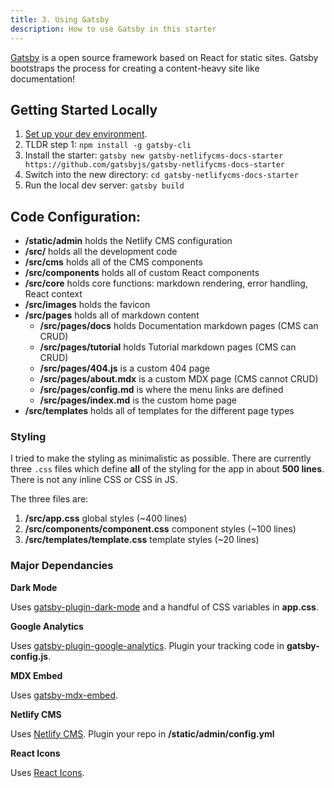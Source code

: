 ```yaml
---
title: 3. Using Gatsby
description: How to use Gatsby in this starter
---
```


[Gatsby](https://www.gatsbyjs.org/) is a open source framework based on React for static sites. Gatsby bootstraps the process for creating a content-heavy site like documentation!

## Getting Started Locally

1. [Set up your dev environment](https://www.gatsbyjs.org/tutorial/part-zero/).
2. TLDR step 1: `npm install -g gatsby-cli`
3. Install the starter: `gatsby new gatsby-netlifycms-docs-starter https://github.com/gatsbyjs/gatsby-netlifycms-docs-starter`
4. Switch into the new directory: `cd gatsby-netlifycms-docs-starter`
5. Run the local dev server: `gatsby build`

## Code Configuration:

- **/static/admin** holds the Netlify CMS configuration
- **/src/** holds all the development code
- **/src/cms** holds all of the CMS components
- **/src/components** holds all of custom React components
- **/src/core** holds core functions: markdown rendering, error handling, React context
- **/src/images** holds the favicon
- **/src/pages** holds all of markdown content
  - **/src/pages/docs** holds Documentation markdown pages (CMS can CRUD)
  - **/src/pages/tutorial** holds Tutorial markdown pages (CMS can CRUD)
  - **/src/pages/404.js** is a custom 404 page
  - **/src/pages/about.mdx** is a custom MDX page (CMS cannot CRUD)
  - **/src/pages/config.md** is where the menu links are defined
  - **/src/pages/index.md** is the custom home page
- **/src/templates** holds all of templates for the different page types

### Styling

I tried to make the styling as minimalistic as possible. There are currently three `.css` files which define **all** of the styling for the app in about **500 lines**. There is not any inline CSS or CSS in JS.

The three files are:

1. **/src/app.css** global styles (~400 lines)
2. **/src/components/component.css** component styles (~100 lines)
3. **/src/templates/template.css** template styles (~20 lines)

### Major Dependancies

**Dark Mode**

Uses [gatsby-plugin-dark-mode](https://www.gatsbyjs.org/packages/gatsby-plugin-dark-mode/) and a handful of CSS variables in **app.css**.

**Google Analytics**

Uses [gatsby-plugin-google-analytics](https://www.gatsbyjs.org/packages/gatsby-plugin-google-analytics/). Plugin your tracking code in **gatsby-config.js**.

**MDX Embed**

Uses [gatsby-mdx-embed](https://www.gatsbyjs.org/packages/@pauliescanlon/gatsby-mdx-embed/).

**Netlify CMS**

Uses [Netlify CMS](https://netlifycms.org). Plugin your repo in **/static/admin/config.yml**

**React Icons**

Uses [React Icons](https://react-icons.github.io/react-icons/).

<NextPrev prev="2. Introduction to MDX" prevUrl="/tutorial/2-using-netlify-cms" />
